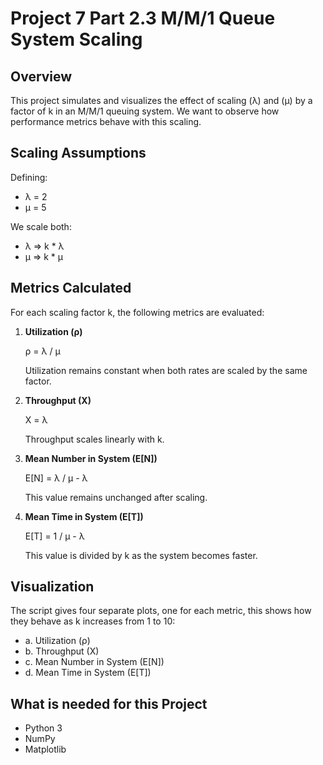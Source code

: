 # Project 7 Part 2.3 M/M/1 Queue System Scaling

## Overview

This project simulates and visualizes the effect of scaling (λ) and (μ) by a factor of k in an M/M/1 queuing system. We want to observe how performance metrics behave with this scaling.

## Scaling Assumptions

Defining:
- λ = 2
- μ = 5

We scale both:
- λ => k * λ
- μ => k * μ

## Metrics Calculated

For each scaling factor k, the following metrics are evaluated:

1. **Utilization (ρ)**
 
   ρ = λ / μ
   
   Utilization remains constant when both rates are scaled by the same factor.

3. **Throughput (X)**

   X = λ
   
   Throughput scales linearly with k.

6. **Mean Number in System (E[N])**
   
   E[N] = λ / μ - λ
   
   This value remains unchanged after scaling.

8. **Mean Time in System (E[T])**  

   E[T] = 1 / μ - λ
   
   This value is divided by k as the system becomes faster.

## Visualization

The script gives four separate plots, one for each metric, this shows how they behave as k increases from 1 to 10:

- a. Utilization (ρ)
- b. Throughput (X)
- c. Mean Number in System (E[N])
- d. Mean Time in System (E[T])

## What is needed for this Project

- Python 3
- NumPy
- Matplotlib


